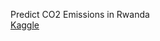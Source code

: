 Predict CO2 Emissions in Rwanda <br>
[Kaggle](https://www.kaggle.com/competitions/playground-series-s3e20/overview)
